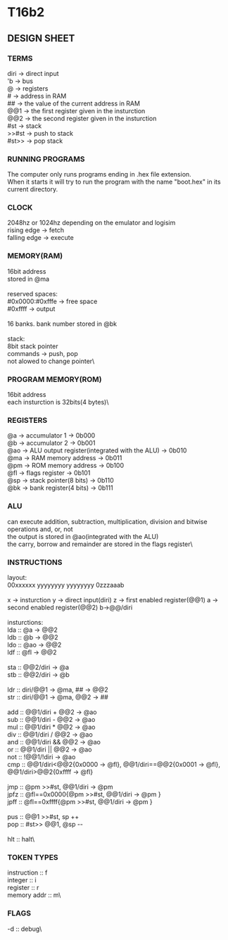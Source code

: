 # T16b2

## DESIGN SHEET

### TERMS

diri          -> direct input\
'b            -> bus\
@             -> registers\
\#             -> address in RAM\
\##            -> the value of the current address in RAM\
@@1           -> the first register given in the insturction\
@@2           -> the second register given in the insturction\
\#st           -> stack\
\>\>#st         -> push to stack\
\#st>>         -> pop stack

### RUNNING PROGRAMS

The computer only runs programs ending in .hex file extension.\
When it starts it will try to run the program with the name "boot.hex" in its current directory.

### CLOCK

2048hz or 1024hz depending on the emulator and logisim\
rising edge  -> fetch\
falling edge -> execute

### MEMORY(RAM)

16bit address\
stored in @ma\
\
reserved spaces:\
\#0x0000:#0xfffe -> free space\
\#0xffff         -> output\
\
16 banks. bank number stored in @bk\
\
stack:\
8bit stack pointer\
commands -> push, pop\
not alowed to change pointer\

### PROGRAM MEMORY(ROM)

16bit address\
each insturction is 32bits(4 bytes)\

### REGISTERS

@a   -> accumulator 1                                  -> 0b000\
@b   -> accumulator 2                                  -> 0b001\
@ao  -> ALU output register(integrated with the ALU)   -> 0b010\
@ma  -> RAM memory address                             -> 0b011\
@pm  -> ROM memory address                             -> 0b100\
@fl  -> flags register                                 -> 0b101\
@sp  -> stack pointer(8 bits)                          -> 0b110\
@bk  -> bank register(4 bits)                          -> 0b111

### ALU

can execute addition, subtraction, multiplication, division and bitwise operations and, or, not\
the output is stored in @ao(integrated with the ALU)\
the carry, borrow and remainder are stored in the flags register\

### INSTRUCTIONS

layout:\
00xxxxxx yyyyyyyy yyyyyyyy 0zzzaaab\
\
x -> insturction  y -> direct input(diri)  z -> first enabled register(@@1)  a -> second enabled register(@@2)  b->@@/diri\
\
insturctions:\
lda  ::  @a -> @@2\
ldb  ::  @b -> @@2\
ldo  ::  @ao -> @@2\
ldf  ::  @fl -> @@2\
\
sta :: @@2/diri -> @a\
stb :: @@2/diri -> @b\
\
ldr  ::  diri/@@1 -> @ma, ## -> @@2\
str  ::  diri/@@1 -> @ma, @@2 -> ##\
\
add  ::  @@1/diri + @@2 -> @ao\
sub  ::  @@1/diri - @@2 -> @ao\
mul  ::  @@1/diri * @@2 -> @ao\
div  ::  @@1/diri / @@2 -> @ao\
and  ::  @@1/diri && @@2 -> @ao\
or   ::  @@1/diri || @@2 -> @ao\
not  ::  !@@1/!diri -> @ao\
cmp  ::  @@1/diri<@@2{0x0000 -> @fl}, @@1/diri==@@2{0x0001 -> @fl}, @@1/diri>@@2{0xffff -> @fl}\
\
jmp  ::  @pm >>#st, @@1/diri -> @pm\
jpfz  ::  @fl==0x0000{@pm >>#st, @@1/diri -> @pm }\
jpff  ::  @fl==0xffff{@pm >>#st, @@1/diri -> @pm }\
\
pus  ::  @@1 >>#st, sp ++\
pop  ::  #st>> @@1, @sp --\
\
hlt  ::  halt\

### TOKEN TYPES

instruction :: f\
integer     :: i\
register    :: r\
memory addr :: m\

### FLAGS

-d :: debug\

